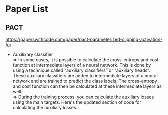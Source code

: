 # Paper List

## PACT
https://paperswithcode.com/paper/pact-parameterized-clipping-activation-for  
* Auxilixary classifier  
=> In some cases, it is possible to calculate the cross-entropy and cost function at intermediate layers of a neural network. This is done by using a technique called “auxiliary classifiers” or “auxiliary heads”. These auxiliary classifiers are added to intermediate layers of a neural network and are trained to predict the class labels. The cross-entropy and cost function can then be calculated at these intermediate layers as well.  
=> During the training process, you can calculate the auxiliary losses using the main targets. Here's the updated section of code for calculating the auxiliary losses.
